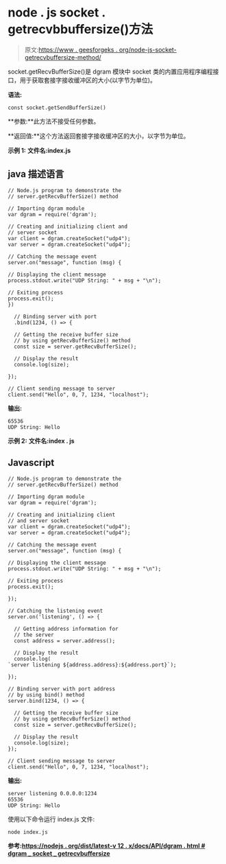 # node . js socket . getrecvbbuffersize()方法

> 原文:[https://www . geesforgeks . org/node-js-socket-getrecvbuffersize-method/](https://www.geeksforgeeks.org/node-js-socket-getrecvbuffersize-method/)

socket.getRecvBufferSize()是 dgram 模块中 socket 类的内置应用程序编程接口，用于获取套接字接收缓冲区的大小(以字节为单位)。

**语法:**

```
const socket.getSendBufferSize()
```

**参数:**此方法不接受任何参数。

**返回值:**这个方法返回套接字接收缓冲区的大小，以字节为单位。

**示例 1:** **文件名:index.js**

## java 描述语言

```
// Node.js program to demonstrate the
// server.getRecvBufferSize() method

// Importing dgram module
var dgram = require('dgram');

// Creating and initializing client and
// server socket
var client = dgram.createSocket("udp4");
var server = dgram.createSocket("udp4");

// Catching the message event
server.on("message", function (msg) {

// Displaying the client message
process.stdout.write("UDP String: " + msg + "\n");

// Exiting process
process.exit();
})

  // Binding server with port
  .bind(1234, () => {

  // Getting the receive buffer size
  // by using getRecvBufferSize() method
  const size = server.getRecvBufferSize();

  // Display the result
  console.log(size);

});

// Client sending message to server
client.send("Hello", 0, 7, 1234, "localhost");
```

**输出:**

```
65536
UDP String: Hello
```

**示例 2:** **文件名:index . js**

## Javascript

```
// Node.js program to demonstrate the
// server.getRecvBufferSize() method

// Importing dgram module
var dgram = require('dgram');

// Creating and initializing client
// and server socket
var client = dgram.createSocket("udp4");
var server = dgram.createSocket("udp4");

// Catching the message event
server.on("message", function (msg) {

// Displaying the client message
process.stdout.write("UDP String: " + msg + "\n");

// Exiting process
process.exit();

});

// Catching the listening event
server.on('listening', () => {

  // Getting address information for
  // the server
  const address = server.address();

  // Display the result
  console.log(
`server listening ${address.address}:${address.port}`);

});

// Binding server with port address
// by using bind() method
server.bind(1234, () => {

  // Getting the receive buffer size
  // by using getRecvBufferSize() method
  const size = server.getRecvBufferSize();

  // Display the result
  console.log(size);
});

// Client sending message to server
client.send("Hello", 0, 7, 1234, "localhost");
```

**输出:**

```
server listening 0.0.0.0:1234
65536
UDP String: Hello
```

使用以下命令运行 index.js 文件:

```
node index.js
```

**参考:**[**https://nodejs . org/dist/latest-v 12 . x/docs/API/dgram . html # dgram _ socket _ getrecvbuffersize**](https://nodejs.org/dist/latest-v12.x/docs/api/dgram.html#dgram_socket_getrecvbuffersize)